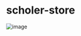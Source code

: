 # scholer-store
![image](https://github.com/user-attachments/assets/101748ba-61ca-4b89-90ea-3bf168f57aa5)
